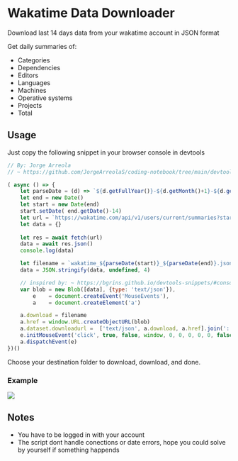 # Wakatime Data Downloader

Download last 14 days data from your wakatime account in JSON format

Get daily summaries of:

- Categories
- Dependencies
- Editors
- Languages
- Machines
- Operative systems
- Projects
- Total

## Usage

Just copy the following snippet in your browser console in devtools

```js
// By: Jorge Arreola
// ~ https://github.com/JorgeArreolaS/coding-notebook/tree/main/devtools-snippets/wakatimeDownloader

( async () => {
    let parseDate = (d) => `${d.getFullYear()}-${d.getMonth()+1}-${d.getDate()}`
    let end = new Date()
    let start = new Date(end)
    start.setDate( end.getDate()-14)
    let url = `https://wakatime.com/api/v1/users/current/summaries?start=${parseDate(start)}&end=${parseDate(end)}`
    let data = {}
    
    let res = await fetch(url)
    data = await res.json()
    console.log(data)

    let filename = `wakatime_${parseDate(start)}_${parseDate(end)}.json`
    data = JSON.stringify(data, undefined, 4)

    // inspired by: ~ https://bgrins.github.io/devtools-snippets/#console-save
    var blob = new Blob([data], {type: 'text/json'}),
        e    = document.createEvent('MouseEvents'),
        a    = document.createElement('a')

    a.download = filename
    a.href = window.URL.createObjectURL(blob)
    a.dataset.downloadurl =  ['text/json', a.download, a.href].join(':')
    e.initMouseEvent('click', true, false, window, 0, 0, 0, 0, 0, false, false, false, false, 0, null)
    a.dispatchEvent(e)
})()
```

Choose your destination folder to download, download, and done.

### Example

<img src="https://i.imgur.com/RZR51oM.png"/>

## Notes

- You have to be logged in with your account
- The script dont handle conections or date errors, hope you could solve by yourself if something happends
